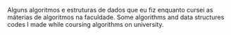 Alguns algoritmos e estruturas de dados que eu fiz enquanto cursei as máterias de algoritmos na faculdade.
Some algorithms and data structures codes I made while coursing algorithms on university.
